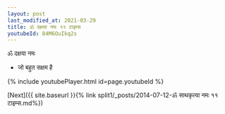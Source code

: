 ```yaml
---
layout: post
last_modified_at: 2021-03-29
title: ॐ दक्षया नमः ११ टाइम्स
youtubeId: 84M6OuIkq2s
---
```

 
 
 ॐ दक्षया नमः  
 
 -  जो बहुत सक्षम है 
 
  
 
  
 
 
 
 
 
 


{% include youtubePlayer.html id=page.youtubeId %}
 
[Next]({{ site.baseurl }}{% link  split1/_posts/2014-07-12-ॐ साथकृत्या नमः ११ टाइम्स.md%})
 

